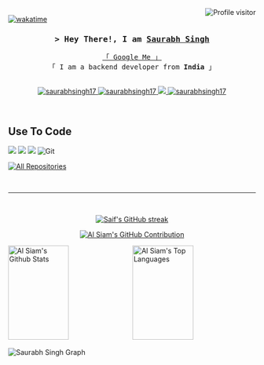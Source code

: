 <!--
<h2 align="center">
  Welcome to Saurabh World!
  <img src="https://media.giphy.com/media/hvRJCLFzcasrR4ia7z/giphy.gif" width="28">
</h2>
-->

<!--
<p align="center">
  <a href="https://github.com/saurabhsingh17"><img src="https://readme-typing-svg.herokuapp.com/?lines=Self%20Taught%20Programmer;Front%20End%20Developer;1.5%2B%20years%20of%20coding%20experience;Always%20learning%20new%20things&center=true&width=380&height=45"></a>
</p>

 -->

<a href="https://komarev.com/ghpvc/?username=saurabhsingh17">
  <img align="right" src="https://komarev.com/ghpvc/?username=saurabhsingh17&label=Visitors&color=0e75b6&style=flat" alt="Profile visitor" />
</a>


[![wakatime](https://wakatime.com/badge/user/eebb3dd8-d9b2-40de-9b88-6fd6cac99dbc.svg)](https://wakatime.com/@eebb3dd8-d9b2-40de-9b88-6fd6cac99dbc)

<!-- Intro  -->
<h3 align="center">
        <samp>&gt; Hey There!, I am
                <b><a target="_blank" href="https://saurabhsingh17.com">Saurabh Singh</a></b>
        </samp>
</h3>


<p align="center"> 
  <samp>
    <a href="https://www.google.com/search?q=Saurabh+Singh">「 Google Me 」</a>
    <br>
    「 I am a backend developer from <b>India</b> 」
    <br>
    <br>
  </samp>
</p>

<p align="center">
 <a href="https://saurabhsingh17.com" target="blank">
  <img src="https://img.shields.io/badge/Website-DC143C?style=for-the-badge&logo=medium&logoColor=white" alt="saurabhsingh17" />
 </a>
 <a href="https://linkedin.com/in/saurabhsingh17" target="_blank">
  <img src="https://img.shields.io/badge/LinkedIn-0077B5?style=for-the-badge&logo=linkedin&logoColor=white" alt="saurabhsingh17"/>
 </a>
 <a href="https://leetcode.com/saurabhsingh17" target="_blank">
  <img src="https://img.shields.io/badge/-LeetCode-FFA116?style=for-the-badge&logo=LeetCode&logoColor=black" />
 </a>
 <a href="https://instagram.com/saurabh623a" target="_blank">
  <img src="https://img.shields.io/badge/Instagram-fe4164?style=for-the-badge&logo=instagram&logoColor=white" alt="saurabhsingh17" />
 </a>
</p>
<br />

<!-- About Section -->

## Use To Code
![](https://img.shields.io/badge/Java-ED8B00?style=for-the-badge&logo=openjdk&logoColor=white) 
![](https://img.shields.io/badge/Spring_Security-6DB33F?style=for-the-badge&logo=Spring-Security&logoColor=white) 
![](https://img.shields.io/badge/Spring-6DB33F?style=for-the-badge&logo=spring&logoColor=white)
![Git](https://img.shields.io/badge/Git-F05032?style=for-the-badge&logo=git&logoColor=white)
<br/>
<p align="left">
  <a href="https://github.com/saurabhsingh17?tab=repositories" target="_blank"><img alt="All Repositories" title="All Repositories" src="https://img.shields.io/badge/-All%20Repos-2962FF?style=for-the-badge&logo=koding&logoColor=white"/></a>
</p>

<br/>
<hr/>
<br/>

<p align="center">
  <a href="https://github.com/saurabhsingh17">
    <img src="https://github-readme-streak-stats.herokuapp.com/?user=saurabhsingh17&theme=radical&border=7F3FBF&background=0D1117" alt="Saif's GitHub streak"/>
  </a>
</p>

<p align="center">
  <a href="https://github.com/saurabhsingh17">
    <img src="https://github-profile-summary-cards.vercel.app/api/cards/profile-details?username=saurabhsingh17&theme=radical" alt="Al Siam's GitHub Contribution"/>
  </a>
</p>

<a> 
    <a href="https://github.com/saurabhsingh17"><img alt="Al Siam's Github Stats" src="https://denvercoder1-github-readme-stats.vercel.app/api?username=saurabhsingh17&show_icons=true&count_private=true&theme=react&border_color=7F3FBF&bg_color=0D1117&title_color=F85D7F&icon_color=F8D866" height="192px" width="49.5%"/></a>
  <a href="https://github.com/saurabhsingh17"><img alt="Al Siam's Top Languages" src="https://denvercoder1-github-readme-stats.vercel.app/api/top-langs/?username=saurabhsingh17&langs_count=8&layout=compact&theme=react&border_color=7F3FBF&bg_color=0D1117&title_color=F85D7F&icon_color=F8D866" height="192px" width="49.5%"/></a>
  <br/>
</a>


![Saurabh Singh Graph](https://github-readme-activity-graph.vercel.app/graph?username=saurabhsingh17&custom_title=Saurabh%20Singh's%20GitHub%20Activity%20Graph&bg_color=0D1117&color=7F3FBF&line=7F3FBF&point=7F3FBF&area_color=FFFFFF&title_color=FFFFFF&area=true)

